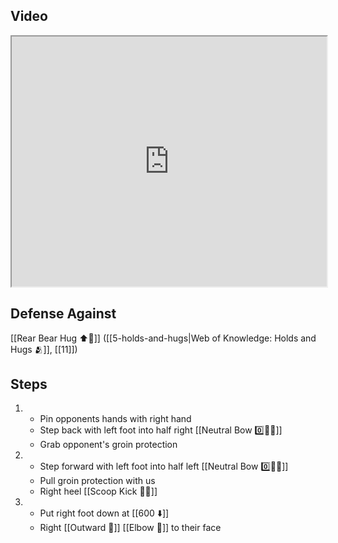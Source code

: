 ## Video

<iframe src="https://www.youtube.com/embed/0oaQcc1cbzE?start=256" width="100%" height="400"></iframe>

## Defense Against

[[Rear Bear Hug ⬆️🐻]] ([[5-holds-and-hugs|Web of Knowledge: Holds and Hugs 🫂]], [[11]])
## Steps

1. - Pin opponents hands with right hand
    - Step back with left foot into half right [[Neutral Bow 0️⃣🧍‍♂️]]
    - Grab opponent's groin protection
2. - Step forward with left foot into half left [[Neutral Bow 0️⃣🧍‍♂️]]
    - Pull groin protection with us
    - Right heel [[Scoop Kick 🥄🦵]]
3. - Put right foot down at [[600 ⬇️]]
    - Right [[Outward 🔼]] [[Elbow 💪]] to their face
